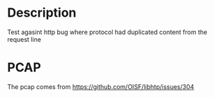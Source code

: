 # Description

Test agasint http bug where protocol had duplicated content from the request line

# PCAP

The pcap comes from https://github.com/OISF/libhtp/issues/304

